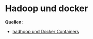 
# Hadoop und docker

**Quellen:**

* [hadhoop und Docker Containers](https://hadoop.apache.org/docs/r3.0.1/hadoop-yarn/hadoop-yarn-site/DockerContainers.html)